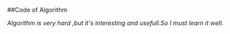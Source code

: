 ##Code of Algorithm
>
*Algorithm is very hard ,but it's interesting and usefull.So I must learn it well.*